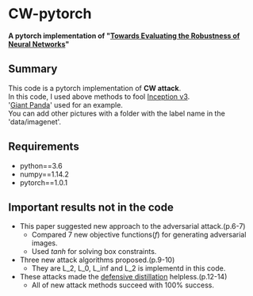 # CW-pytorch
**A pytorch implementation of "[Towards Evaluating the Robustness of Neural Networks](https://arxiv.org/abs/1608.04644)"**

## Summary
This code is a pytorch implementation of **CW attack**.   
In this code, I used above methods to fool [Inception v3](https://arxiv.org/abs/1512.00567).   
'[Giant Panda](http://www.image-net.org/)' used for an example.   
You can add other pictures with a folder with the label name in the 'data/imagenet'.    

## Requirements
* python==3.6   
* numpy==1.14.2   
* pytorch==1.0.1   

## Important results not in the code
- This paper suggested new approach to the adversarial attack.(p.6-7)
    - Compared 7 new objective functions(*f*) for generating adversarial images.
    - Used *tanh* for solving box constraints.
- Three new attack algorithms proposed.(p.9-10)
    - They are L_2, L_0, L_inf and L_2 is implementd in this code.
- These attacks made the [defensive distillation](https://arxiv.org/abs/1511.04508) helpless.(p.12-14)
    - All of new attack methods succeed with 100% success.
